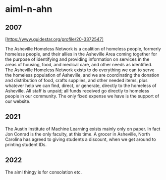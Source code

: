 # aiml-n-ahn

## 2007

[https://www.guidestar.org/profile/20-3372547]

The Asheville Homeless Network is a coalition of homeless people,
formerly homeless people, and their allies in the Asheville Area
coming together for the purpose of identifying and providing
information on services in the areas of housing, food, and
medical care, and other needs as identified. The Asheville
Homeless Network exists to do everything we can to serve the
homeless population of Asheville, and we are coordinating the
donation and distribution of food, crafts supplies, and other
needed items, plus whatever help we can find, direct, or
generate, directly to the homeless of Asheville. All staff is
unpaid; all funds received go directly to homeless people in our
community. The only fixed expense we have is the support of our
website.

## 2021

The Austin Institute of Machine Learning exists mainly only on
paper. In fact Jon Conrad is the only faculty, at this time. A
grocer in Asheville, North Carolina has agreed to giving students
a discount, when we get around to printing student IDs.

## 2022

The aiml thingy is for consolation etc.

<!-- 67890123456789012345678901234567890123456789012345678901 -->
